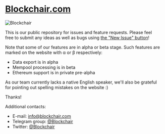 # [Blockchair.com](https://blockchair.com/)

![Blockchair](https://raw.githubusercontent.com/Blockchair/Blockchair.Support/master/hello.jpg "Hello there!")

This is our public repository for issues and feature requests. Please feel free to submit any ideas as well as bugs using [the "New Issue" button](https://github.com/Blockchair/Blockchair.Support/issues/new)!

Note that some of our features are in alpha or beta stage. Such features are marked on the website with α or β respectively:
* Data export is in alpha
* Mempool processing is in beta
* Ethereum support is in private pre-alpha

As our team currently lacks a native English speaker, we'll also be grateful for pointing out spelling mistakes on the website :)

Thanks!

Additional contacts:
* E-mail: [info@blockchair.com](mailto:info@blockchair.com)
* Telegram group: [@Blockchair](https://telegram.me/Blockchair)
* Twitter: [@Blockchair](https://twitter.com/Blockchair)
